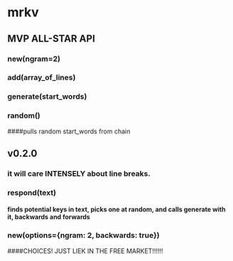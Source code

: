 # mrkv

## MVP ALL-STAR API

### new(ngram=2)

### add(array_of_lines)

### generate(start_words)

### random()

####pulls random start_words from chain

## v0.2.0

### it will care INTENSELY about line breaks.

### respond(text)

#### finds potential keys in text, picks one at random, and calls generate with it, backwards and forwards

### new(options={ngram: 2, backwards: true})

####CHOICES! JUST LIEK IN THE FREE MARKET!!!!!!